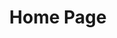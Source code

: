 ---
id: JUJDCFVbWC
type: pillar
layout: pillar-builder
title: Home Page
permalink: /
thumbnail: ""
blocks:
  - type: hero_slider
    height: full
    heros:
      - hero:
          buttons:
            - button:
                variant: button
                content: Get Started
                url: /admin
          variant: with_image_left_to_right
          color_theme: dark
          ratio: 6/6
          title: Start building your website
          content: Enable netlify identity and Git Gateway and click Get Started.
          video: https://www.youtube.com/embed/Ssvu2yncgWU?&autoplay=1
          bg_settings:
            variant: bg-image
            overlay: no-overlay
            bg_photo: /img/green-tropical-leaves-border-png-3000x2400.png
            bg_color: "#0e0e1b"
            bg_video: https://player.vimeo.com/video/516255210?title=0&portrait=0&byline=0&autoplay=1&muted=true&controls=0&loop=1
          photo:
            image: /img/4000_2_01.jpg
            alt: Logo
    variant: default
    title: Start building your website
seo:
  ogimage: /img/4000_2_01.jpg
---